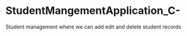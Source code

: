 # StudentMangementApplication_C-
Student management where we can add edit and delete student records
